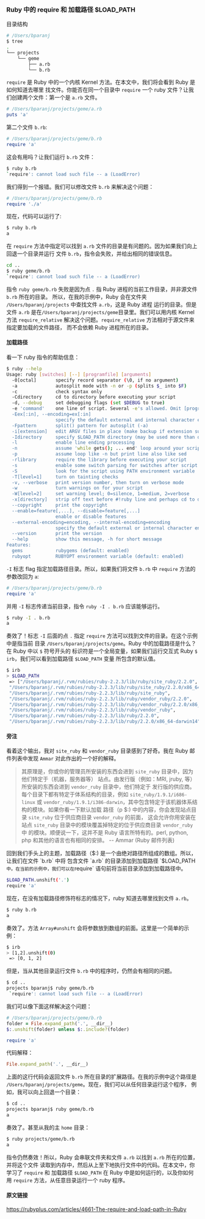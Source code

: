 ### Ruby 中的 require 和 加载路径 $LOAD_PATH

目录结构
```bash
# /Users/bparanj
$ tree
.
└── projects
    └── geme
        ├── a.rb
        └── b.rb
```

`require` 是 Ruby 中的一个内核 Kernel 方法。在本文中，我们将会看到 Ruby 是如何知道去哪里
找文件。你能否在同一个目录中 `require` 一个 ruby 文件？让我们创建两个文件：第一个是 `a.rb`
文件。
```ruby
# /Users/bparanj/projects/geme/a.rb
puts 'a'
```

第二个文件 `b.rb`:
```ruby
# /Users/bparanj/projects/geme/b.rb
require 'a'
```

这会有用吗？让我们运行 `b.rb` 文件：
```bash
$ ruby b.rb
`require': cannot load such file -- a (LoadError)
```

我们得到一个报错。我们可以修改文件 `b.rb` 来解决这个问题：
```ruby
# /Users/bparanj/projects/geme/b.rb
require './a'
```

现在，代码可以运行了:
```bash
$ ruby b.rb
a
```

在 `require` 方法中指定可以找到 `a.rb` 文件的目录是有问题的。因为如果我们向上回退一个目录并运行
文件 `b.rb`，指令会失败，并给出相同的错误信息。
```bash
cd ..
$ ruby geme/b.rb
`require': cannot load such file -- a (LoadError)
```

指令 `ruby geme/b.rb` 失败是因为点 `.` 指 Ruby 进程的当前工作目录，并非源文件 `b.rb` 所在的目录。
所以，在我的示例中，Ruby 会在文件夹 `/Users/bparanj/projects` 中查找文件 `a.rb`，这是 Ruby 进程
运行的目录。但是文件 `a.rb` 是在`/Users/bparanj/projects/geme`目录里。我们可以用内核 Kernel
方法 `require_relative` 解决这个问题。`require_relative` 方法相对于源文件来指定要加载的文件路径，
而不会依赖 Ruby 进程所在的目录。

#### 加载路径

看一下 ruby 指令的帮助信息：
```bash
$ ruby --help
Usage: ruby [switches] [--] [programfile] [arguments]
  -0[octal]       specify record separator (\0, if no argument)
  -a              autosplit mode with -n or -p (splits $_ into $F)
  -c              check syntax only
  -Cdirectory     cd to directory before executing your script
  -d, --debug     set debugging flags (set $DEBUG to true)
  -e 'command'    one line of script. Several -e's allowed. Omit [programfile]
  -Eex[:in], --encoding=ex[:in]
                  specify the default external and internal character encodings
  -Fpattern       split() pattern for autosplit (-a)
  -i[extension]   edit ARGV files in place (make backup if extension supplied)
  -Idirectory     specify $LOAD_PATH directory (may be used more than once)
  -l              enable line ending processing
  -n              assume 'while gets(); ... end' loop around your script
  -p              assume loop like -n but print line also like sed
  -rlibrary       require the library before executing your script
  -s              enable some switch parsing for switches after script name
  -S              look for the script using PATH environment variable
  -T[level=1]     turn on tainting checks
  -v, --verbose   print version number, then turn on verbose mode
  -w              turn warnings on for your script
  -W[level=2]     set warning level; 0=silence, 1=medium, 2=verbose
  -x[directory]   strip off text before #!ruby line and perhaps cd to directory
  --copyright     print the copyright
  --enable=feature[,...], --disable=feature[,...]
                  enable or disable features
  --external-encoding=encoding, --internal-encoding=encoding
                  specify the default external or internal character encoding
  --version       print the version
  --help          show this message, -h for short message
Features:
  gems            rubygems (default: enabled)
  rubyopt         RUBYOPT environment variable (default: enabled)
```

`-I` 标志 flag 指定加载路径目录。所以，如果我们将文件 `b.rb` 中 `require` 方法的参数改回为 `a`:
```ruby
# /Users/bparanj/projects/geme/b.rb
require 'a'
```

并用 `-I` 标志传递当前目录，指令 `ruby -I . b.rb` 应该能够运行。
```bash
$ ruby -I . b.rb
a
```

奏效了！标志 `-I` 后面的点 `.` 指定 `require` 方法可以找到文件的目录。在这个示例中是指当前
目录 `/Users/bparanj/projects/geme`。Ruby 中的加载路径是什么？在 Ruby 中以 `$` 符号开头的
标识符是一个全局变量，如果我们运行交互式 Ruby `$ irb`，我们可以看到加载路径 `$LOAD_PATH` 变量
所包含的默认值。
```bash
$ irb
> $LOAD_PATH
 => ["/Users/bparanj/.rvm/rubies/ruby-2.2.3/lib/ruby/site_ruby/2.2.0",
 "/Users/bparanj/.rvm/rubies/ruby-2.2.3/lib/ruby/site_ruby/2.2.0/x86_64-darwin14",
 "/Users/bparanj/.rvm/rubies/ruby-2.2.3/lib/ruby/site_ruby",
 "/Users/bparanj/.rvm/rubies/ruby-2.2.3/lib/ruby/vendor_ruby/2.2.0",
 "/Users/bparanj/.rvm/rubies/ruby-2.2.3/lib/ruby/vendor_ruby/2.2.0/x86_64-darwin14",
 "/Users/bparanj/.rvm/rubies/ruby-2.2.3/lib/ruby/vendor_ruby",
 "/Users/bparanj/.rvm/rubies/ruby-2.2.3/lib/ruby/2.2.0",
 "/Users/bparanj/.rvm/rubies/ruby-2.2.3/lib/ruby/2.2.0/x86_64-darwin14"]
```

#### 旁注
看着这个输出，我对 `site_ruby` 和 `vendor_ruby` 目录感到了好奇。我在 Ruby 邮件列表中发现
`Ammar` 对此作出的一个好的解释。

>其原理是，你或你的管理员所安装的东西会进到 `site_ruby` 目录中，因为他们特定于（机器，服务器等）
站点。由发行版（例如：MRI, jruby, 等）所安装的东西会进到 `vendor_ruby` 目录中，他们特定于
发行版的供应商。每个目录下都有特定于体系结构的目录，例如 `site_ruby/1.9.1/i686-linux` 或
`vendor_ruby/1.9.1/i386-darwin`，其中包含特定于该机器体系结构的模块。如果你看一下默认加载
路径（p $:) 中的内容，你会发现站点目录 `site_ruby` 位于供应商目录 `vendor_ruby` 的前面，
这会允许你用安装在站点 `site_ruby` 目录中的模块覆盖掉特定的位于供应商目录 `vendor_ruby` 中
的模块。顺便说一下，这并不是 Ruby 语言所特有的。perl, python, php 和其他的语言也有相同的安排。
-- Ammar (Ruby 邮件列表)

回到我们手头上的主题，加载路径（$:) 是一个由绝对路径所组成的数组。所以，让我们在文件 `b.rb` 中将
包含文件 `a.rb` 的目录添加到加载路径 `$LOAD_PATH` 中。在当前的示例中，我们可以在 `require`
语句前将当前目录添加到加载路径中。
```bash
$LOAD_PATH.unshift('.')
require 'a'
```

现在，在没有加载路径修饰符标志的情况下，ruby 知道去哪里找到文件 `a.rb`。
```bash
$ ruby b.rb
a
```

奏效了。方法 `Array#unshift` 会将参数放到数组的前面。这里是一个简单的示例：
```bash
$ irb
> [1,2].unshift(0)
 => [0, 1, 2]
```

但是，当从其他目录运行文件 `b.rb` 中的程序时，仍然会有相同的问题。
```bash
$ cd ..
projects bparanj$ ruby geme/b.rb
 `require': cannot load such file -- a (LoadError)
```

我们可以像下面这样解决这个问题：
```ruby
# /Users/bparanj/projects/geme/b.rb
folder = File.expand_path('.', __dir__)
$:.unshift(folder) unless $:.include?(folder)

require 'a'
```

代码解释：
```ruby
File.expand_path('.', __dir__)
```

上面的这行代码会返回文件 `b.rb` 所在目录的扩展路径。在我的示例中这个路径是
`/Users/bparanj/projects/geme`。现在，我们可以从任何目录运行这个程序，
例如，我可以向上回退一个目录：
```bash
$ cd ..
projects bparanj$ ruby geme/b.rb
a
```

奏效了。甚至从我的主 `home` 目录：
```bash
$ ruby projects/geme/b.rb
a
```

指令仍然奏效！所以，Ruby 会串联文件夹和文件 `a.rb` 以找到 `a.rb` 所在的位置，并将这个文件
读取到内存中，然后从上至下地执行文件中的代码。在本文中，你学习了 `require` 和 加载路径 `$LOAD_PATH`
在 Ruby 中是如何运行的，以及你如何用 `require` 方法，从任意目录运行一个 ruby 程序。

#### 原文链接
https://rubyplus.com/articles/4661-The-require-and-load-path-in-Ruby